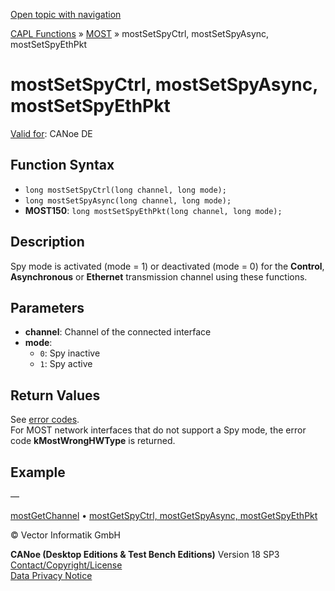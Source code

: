 [Open topic with navigation](../../../../../CANoeDEFamily.htm#Topics/CAPLFunctions/MOST/Functions/CAPLfunctionMOSTSetSpyCtrl.md)

[CAPL Functions](../../CAPLfunctions.md) » [MOST](../CAPLfunctionsMOSTOverview.md) » mostSetSpyCtrl, mostSetSpyAsync, mostSetSpyEthPkt

# mostSetSpyCtrl, mostSetSpyAsync, mostSetSpyEthPkt

[Valid for](../../../Shared/FeatureAvailability.md): CANoe DE

## Function Syntax

- `long mostSetSpyCtrl(long channel, long mode);`
- `long mostSetSpyAsync(long channel, long mode);`
- **MOST150**: `long mostSetSpyEthPkt(long channel, long mode);`

## Description

Spy mode is activated (mode = 1) or deactivated (mode = 0) for the **Control**, **Asynchronous** or **Ethernet** transmission channel using these functions.

## Parameters

- **channel**: Channel of the connected interface
- **mode**:
  - `0`: Spy inactive
  - `1`: Spy active

## Return Values

See [error codes](../CAPLfunctionsMOSTErrorCodes.md).  
For MOST network interfaces that do not support a Spy mode, the error code **kMostWrongHWType** is returned.

## Example

—

[mostGetChannel](CAPLfunctionMOSTGetChannel.md) • [mostGetSpyCtrl, mostGetSpyAsync, mostGetSpyEthPkt](CAPLfunctionMOSTGetSpyCtrl.md)

© Vector Informatik GmbH

**CANoe (Desktop Editions & Test Bench Editions)** Version 18 SP3  
[Contact/Copyright/License](../../../Shared/ContactCopyrightLicense.md)  
[Data Privacy Notice](https://www.vector.com/int/en/company/get-info/privacy-policy/)
